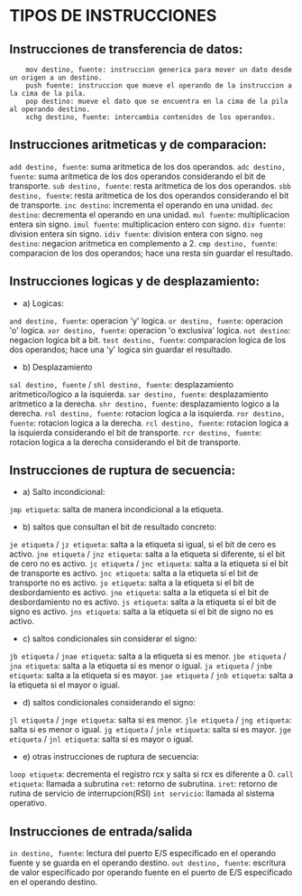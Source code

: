 # TIPOS DE INSTRUCCIONES

## Instrucciones de transferencia de datos:
```
    mov destino, fuente: instruccion generica para mover un dato desde un origen a un destino.
    push fuente: instruccion que mueve el operando de la instruccion a la cima de la pila.
    pop destino: mueve el dato que se encuentra en la cima de la pila al operando destino.
    xchg destino, fuente: intercambia contenidos de los operandos.
```
## Instrucciones aritmeticas y de comparacion:

`add destino, fuente`: suma aritmetica de los dos operandos.
`adc destino, fuente`: suma aritmetica de los dos operandos considerando el bit de transporte.
`sub destino, fuente`: resta aritmetica de los dos operandos.
`sbb destino, fuente`: resta aritmetica de los dos operandos considerando el bit de transporte.
`inc destino`: incrementa el operando en una unidad.
`dec destino`: decrementa el operando en una unidad.
`mul fuente`: multiplicacion entera sin signo.
`imul fuente`: multiplicacion entero con signo.
`div fuente`: division entera sin signo.
`idiv fuente`: division entera con signo.
`neg destino`: negacion aritmetica en complemento a 2.
`cmp destino, fuente`: comparacion de los dos operandos; hace una resta sin guardar el resultado.

## Instrucciones logicas y de desplazamiento:

- a) Logicas:

`and destino, fuente`: operacion 'y' logica.
`or destino, fuente`: operacion 'o' logica.
`xor destino, fuente`: operacion 'o exclusiva' logica.
`not destino`: negacion logica bit a bit.
`test destino, fuente`: comparacion logica de los dos operandos; hace una 'y' logica sin guardar el resultado.

- b) Desplazamiento

`sal destino, fuente` / `shl destino, fuente`: desplazamiento aritmetico/logico a la isquierda.
`sar destino, fuente`: desplazamiento aritmetico a la derecha.
`shr destino, fuente`: desplazamiento logico a la derecha.
`rol destino, fuente`: rotacion logica a la isquierda.
`ror destino, fuente`: rotacion logica a la derecha.
`rcl destino, fuente`: rotacion logica a la isquierda considerando el bit de transporte.
`rcr destino, fuente`: rotacion logica a la derecha considerando el bit de transporte.

## Instrucciones de ruptura de secuencia:

- a) Salto incondicional:

`jmp etiqueta`: salta de manera incondicional a la etiqueta.

- b) saltos que consultan el bit de resultado concreto:

`je etiqueta` / `jz etiqueta`: salta a la etiqueta si igual, si el bit de cero es activo.
`jne etiqueta` / `jnz etiqueta`: salta a la etiqueta si diferente, si el bit de cero no es activo.
`jc etiqueta` / `jnc etiqueta`: salta a la etiqueta si el bit de transporte es activo.
`jnc etiqueta`: salta a la etiqueta si el bit de transporte no es activo.
`jo etiqueta`: salta a la etiqueta si el bit de desbordamiento es activo.
`jno etiqueta`: salta a la etiqueta si el bit de desbordamiento no es activo.
`js etiqueta`: salta a la etiqueta si el bit de signo es activo.
`jns etiqueta`: salta a la etiqueta si el bit de signo no es activo.

- c) saltos condicionales sin considerar el signo:

`jb etiqueta` / `jnae etiqueta`: salta a la etiqueta si es menor.
`jbe etiqueta` / `jna etiqueta`: salta a la etiqueta si es menor o igual.
`ja etiqueta` / `jnbe etiqueta`: salta a la etiqueta si es mayor.
`jae etiqueta` / `jnb etiqueta`: salta a la etiqueta si el mayor o igual.

- d) saltos condicionales considerando el signo:

`jl etiqueta` / `jnge etiqueta`: salta si es menor.
`jle etiqueta` / `jng etiqueta`: salta si es menor o igual.
`jg etiqueta` / `jnle etiqueta`: salta si es mayor.
`jge etiqueta` / `jnl etiqueta`: salta si es mayor o igual.
 
- e) otras instrucciones de ruptura de secuencia:

`loop etiqueta`: decrementa el registro rcx y salta si rcx es diferente a 0.
`call etiqueta`: llamada a subrutina
`ret`: retorno de subrutina.
`iret`: retorno de rutina de servicio de interrupcion(RSI)
`int servicio`: llamada al sistema operativo.

## Instrucciones de entrada/salida

`in destino, fuente`: lectura del puerto E/S especificado en el operando fuente y se guarda en el operando destino.
`out destino, fuente`: escritura de valor especificado por operando fuente en el puerto de E/S especificado en el operando destino.